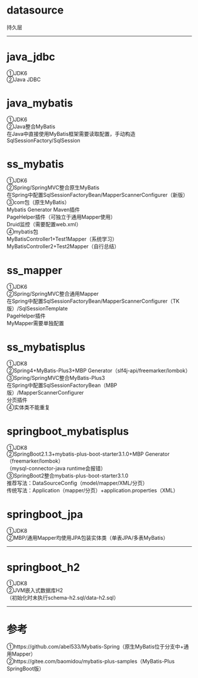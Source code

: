 # datasource
持久层<br>

************************************************************************************************************************

# java_jdbc
①JDK6<br>
②Java JDBC<br>

# java_mybatis
①JDK6<br>
②Java整合MyBatis<br>
在Java中直接使用MyBatis框架需要读取配置，手动构造SqlSessionFactory/SqlSession<br>

# ss_mybatis
①JDK6<br>
②Spring/SpringMVC整合原生MyBatis<br>
在Spring中配置SqlSessionFactoryBean/MapperScannerConfigurer（新版）<br>
③com包（原生MyBatis）<br>
Mybatis Generator Maven插件<br>
PageHelper插件（可独立于通用Mapper使用）<br>
Druid监控（需要配置web.xml）<br>
④mybatis包<br>
MyBatisController1+Test1Mapper（系统学习）<br>
MyBatisController2+Test2Mapper（自行总结）<br>

# ss_mapper
①JDK6<br>
②Spring/SpringMVC整合通用Mapper<br>
在Spring中配置SqlSessionFactoryBean/MapperScannerConfigurer（TK版）/SqlSessionTemplate<br>
PageHelper插件<br>
MyMapper需要单独配置<br>

# ss_mybatisplus
①JDK8<br>
②Spring4+MyBatis-Plus3+MBP Generator（slf4j-api/freemarker/lombok）<br>
③Spring/SpringMVC整合MyBatis-Plus3<br>
在Spring中配置SqlSessionFactoryBean（MBP版）/MapperScannerConfigurer<br>
分页插件<br>
④实体类不能重复<br>

# springboot_mybatisplus
①JDK8<br>
②SpringBoot2.1.3+mybatis-plus-boot-starter3.1.0+MBP Generator（freemarker/lombok）<br>
（mysql-connector-java runtime会报错）<br>
③SpringBoot2整合mybatis-plus-boot-starter3.1.0<br>
推荐写法：DataSourceConfig（model/mapper/XML/分页）<br>
传统写法：Application（mapper/分页）+application.properties（XML）<br>

# springboot_jpa
①JDK8<br>
②MBP/通用Mapper均使用JPA包装实体类（单表JPA/多表MyBatis）<br>

************************************************************************************************************************

# springboot_h2
①JDK8<br>
②JVM嵌入式数据库H2<br>
（初始化时未执行schema-h2.sql/data-h2.sql）<br>

************************************************************************************************************************

# 参考
①https://github.com/abel533/Mybatis-Spring（原生MyBatis位于分支中+通用Mapper）<br>
②https://gitee.com/baomidou/mybatis-plus-samples（MyBatis-Plus SpringBoot版）<br>